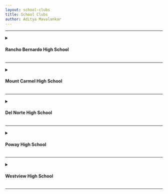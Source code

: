 ```yaml
---
layout: school-clubs
title: School Clubs
author: Aditya Mavalankar
---
```


---------------------------------------
<details>
    <summary><h4><strong>Rancho Bernardo High School</strong></h4></summary>    
    
    {% include school-club-info-rb.html %}
    
</details>

---------------------------------------

<details>
    <summary><h4><strong>Mount Carmel High School</strong></h4></summary>    
    
    {% include school-club-info-mc.html %}
    
</details>

---------------------------------------

<details>
    <summary><h4><strong>Del Norte High School</strong></h4></summary>    
    
    {% include school-club-info-dn.html %}
    
</details>

---------------------------------------

<details>
    <summary><h4><strong>Poway High School</strong></h4></summary>    
    
    {% include school-club-info-phs.html %}
    
</details>

---------------------------------------

<details>
    <summary><h4><strong>Westview High School</strong></h4></summary>    
    
    {% include school-club-info-wv.html %}
    
</details>

---------------------------------------
